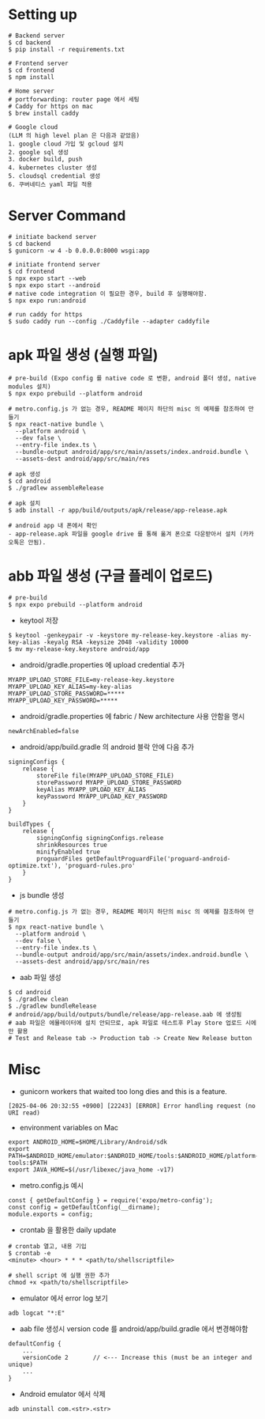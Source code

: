 # Setting up
```
# Backend server
$ cd backend
$ pip install -r requirements.txt

# Frontend server
$ cd frontend
$ npm install

# Home server
# portforwarding: router page 에서 세팅
# Caddy for https on mac
$ brew install caddy

# Google cloud
(LLM 의 high level plan 은 다음과 같았음)
1. google cloud 가입 및 gcloud 설치
2. google sql 생성
3. docker build, push
4. kubernetes cluster 생성
5. cloudsql credential 생성
6. 쿠버네티스 yaml 파일 적용
```

# Server Command
```
# initiate backend server
$ cd backend
$ gunicorn -w 4 -b 0.0.0.0:8000 wsgi:app

# initiate frontend server
$ cd frontend
$ npx expo start --web
$ npx expo start --android
# native code integration 이 필요한 경우, build 후 실행해야함.
$ npx expo run:android

# run caddy for https
$ sudo caddy run --config ./Caddyfile --adapter caddyfile
```

# apk 파일 생성 (실행 파일)

```
# pre-build (Expo config 를 native code 로 변환, android 폴더 생성, native modules 설치)
$ npx expo prebuild --platform android

# metro.config.js 가 없는 경우, README 페이지 하단의 misc 의 예제를 참조하여 만들기
$ npx react-native bundle \
  --platform android \
  --dev false \
  --entry-file index.ts \
  --bundle-output android/app/src/main/assets/index.android.bundle \
  --assets-dest android/app/src/main/res

# apk 생성
$ cd android
$ ./gradlew assembleRelease

# apk 설치
$ adb install -r app/build/outputs/apk/release/app-release.apk

# android app 내 폰에서 확인
- app-release.apk 파일을 google drive 를 통해 옮겨 폰으로 다운받아서 설치 (카카오톡은 안됨).
```

# abb 파일 생성 (구글 플레이 업로드)

```
# pre-build
$ npx expo prebuild --platform android
```

- keytool 저장

```
$ keytool -genkeypair -v -keystore my-release-key.keystore -alias my-key-alias -keyalg RSA -keysize 2048 -validity 10000
$ mv my-release-key.keystore android/app
```

- android/gradle.properties 에 upload credential 추가

```
MYAPP_UPLOAD_STORE_FILE=my-release-key.keystore
MYAPP_UPLOAD_KEY_ALIAS=my-key-alias
MYAPP_UPLOAD_STORE_PASSWORD=*****
MYAPP_UPLOAD_KEY_PASSWORD=*****
```

- android/gradle.properties 에 fabric / New architecture 사용 안함을 명시

```
newArchEnabled=false
```

- android/app/build.gradle 의 android 블락 안에 다음 추가

```
signingConfigs {
    release {
        storeFile file(MYAPP_UPLOAD_STORE_FILE)
        storePassword MYAPP_UPLOAD_STORE_PASSWORD
        keyAlias MYAPP_UPLOAD_KEY_ALIAS
        keyPassword MYAPP_UPLOAD_KEY_PASSWORD
    }
}

buildTypes {
    release {
        signingConfig signingConfigs.release
        shrinkResources true
        minifyEnabled true
        proguardFiles getDefaultProguardFile('proguard-android-optimize.txt'), 'proguard-rules.pro'
    }
}
```

- js bundle 생성

```
# metro.config.js 가 없는 경우, README 페이지 하단의 misc 의 예제를 참조하여 만들기
$ npx react-native bundle \
  --platform android \
  --dev false \
  --entry-file index.ts \
  --bundle-output android/app/src/main/assets/index.android.bundle \
  --assets-dest android/app/src/main/res
```

- aab 파일 생성 

```
$ cd android
$ ./gradlew clean
$ ./gradlew bundleRelease
# android/app/build/outputs/bundle/release/app-release.aab 에 생성됨
# aab 파일은 에뮬레이터에 설치 안되므로, apk 파일로 테스트후 Play Store 업로드 시에만 활용
# Test and Release tab -> Production tab -> Create New Release button
```


# Misc
- gunicorn workers that waited too long dies and this is a feature.

```
[2025-04-06 20:32:55 +0900] [22243] [ERROR] Error handling request (no URI read)
```

- environment variables on Mac

```
export ANDROID_HOME=$HOME/Library/Android/sdk
export PATH=$ANDROID_HOME/emulator:$ANDROID_HOME/tools:$ANDROID_HOME/platform-tools:$PATH
export JAVA_HOME=$(/usr/libexec/java_home -v17)
```

- metro.config.js 예시

```
const { getDefaultConfig } = require('expo/metro-config');
const config = getDefaultConfig(__dirname);
module.exports = config;
```

- crontab 을 활용한 daily update

```
# crontab 열고, 내용 기입
$ crontab -e
<minute> <hour> * * * <path/to/shellscriptfile>

# shell script 에 실행 권한 추가
chmod +x <path/to/shellscriptfile>
```

- emulator 에서 error log 보기

```
adb logcat "*:E"
```

- aab file 생성시 version code 를 android/app/build.gradle 에서 변경해야함

```
defaultConfig {
    ...
    versionCode 2       // <--- Increase this (must be an integer and unique)
    ...
}
```

- Android emulator 에서 삭제

```
adb uninstall com.<str>.<str>
```